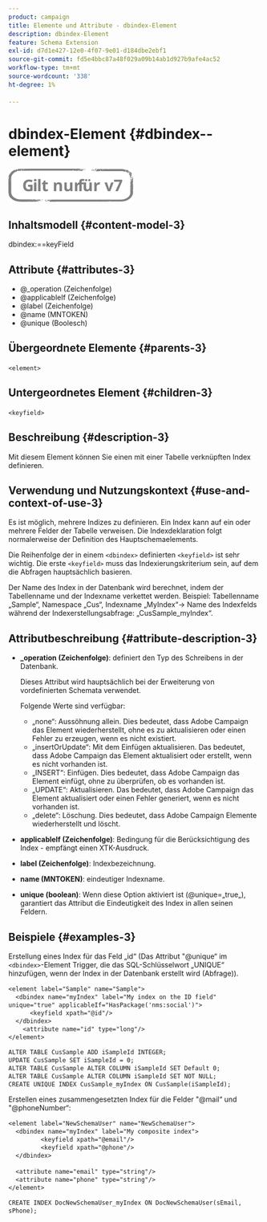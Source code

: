 ```yaml
---
product: campaign
title: Elemente und Attribute - dbindex-Element
description: dbindex-Element
feature: Schema Extension
exl-id: d7d1e427-12e0-4f07-9e01-d184dbe2ebf1
source-git-commit: fd5e4bbc87a48f029a09b14ab1d927b9afe4ac52
workflow-type: tm+mt
source-wordcount: '338'
ht-degree: 1%

---
```


# dbindex-Element {#dbindex--element}

![](../../../assets/v7-only.svg)

## Inhaltsmodell {#content-model-3}

dbindex:==keyField

## Attribute {#attributes-3}

* @_operation (Zeichenfolge)
* @applicableIf (Zeichenfolge)
* @label (Zeichenfolge)
* @name (MNTOKEN)
* @unique (Boolesch)

## Übergeordnete Elemente {#parents-3}

`<element>`

## Untergeordnetes Element {#children-3}

`<keyfield>`

## Beschreibung {#description-3}

Mit diesem Element können Sie einen mit einer Tabelle verknüpften Index definieren.

## Verwendung und Nutzungskontext {#use-and-context-of-use-3}

Es ist möglich, mehrere Indizes zu definieren. Ein Index kann auf ein oder mehrere Felder der Tabelle verweisen. Die Indexdeklaration folgt normalerweise der Definition des Hauptschemaelements.

Die Reihenfolge der in einem `<dbindex>` definierten `<keyfield>` ist sehr wichtig. Die erste `<keyfield>` muss das Indexierungskriterium sein, auf dem die Abfragen hauptsächlich basieren.

Der Name des Index in der Datenbank wird berechnet, indem der Tabellenname und der Indexname verkettet werden. Beispiel: Tabellenname „Sample“, Namespace „Cus“, Indexname „MyIndex“-> Name des Indexfelds während der Indexerstellungsabfrage: „CusSample_myIndex“.

## Attributbeschreibung {#attribute-description-3}

* **_operation (Zeichenfolge)**: definiert den Typ des Schreibens in der Datenbank.

  Dieses Attribut wird hauptsächlich bei der Erweiterung von vordefinierten Schemata verwendet.

  Folgende Werte sind verfügbar:

   * „none“: Aussöhnung allein. Dies bedeutet, dass Adobe Campaign das Element wiederherstellt, ohne es zu aktualisieren oder einen Fehler zu erzeugen, wenn es nicht existiert.
   * „insertOrUpdate“: Mit dem Einfügen aktualisieren. Das bedeutet, dass Adobe Campaign das Element aktualisiert oder erstellt, wenn es nicht vorhanden ist.
   * „INSERT“: Einfügen. Dies bedeutet, dass Adobe Campaign das Element einfügt, ohne zu überprüfen, ob es vorhanden ist.
   * „UPDATE“: Aktualisieren. Das bedeutet, dass Adobe Campaign das Element aktualisiert oder einen Fehler generiert, wenn es nicht vorhanden ist.
   * „delete“: Löschung. Dies bedeutet, dass Adobe Campaign Elemente wiederherstellt und löscht.

* **applicableIf (Zeichenfolge)**: Bedingung für die Berücksichtigung des Index - empfängt einen XTK-Ausdruck.
* **label (Zeichenfolge)**: Indexbezeichnung.
* **name (MNTOKEN)**: eindeutiger Indexname.
* **unique (boolean)**: Wenn diese Option aktiviert ist (@unique=„true„), garantiert das Attribut die Eindeutigkeit des Index in allen seinen Feldern.

## Beispiele {#examples-3}

Erstellung eines Index für das Feld „id“ (Das Attribut &quot;@unique“ im `<dbindex>`-Element Trigger, die das SQL-Schlüsselwort „UNIQUE“ hinzufügen, wenn der Index in der Datenbank erstellt wird (Abfrage)).

```
<element label="Sample" name="Sample">
  <dbindex name="myIndex" label="My index on the ID field" unique="true" applicableIf="HasPackage('nms:social')">
      <keyfield xpath="@id"/>
  </dbindex>
    <attribute name="id" type="long"/>
</element>          
```

```
ALTER TABLE CusSample ADD iSampleId INTEGER;
UPDATE CusSample SET iSampleId = 0;
ALTER TABLE CusSample ALTER COLUMN iSampleId SET Default 0;
ALTER TABLE CusSample ALTER COLUMN iSampleId SET NOT NULL; 
CREATE UNIQUE INDEX CusSample_myIndex ON CusSample(iSampleId);
```

Erstellen eines zusammengesetzten Index für die Felder &quot;@mail“ und &quot;@phoneNumber“:

```
<element label="NewSchemaUser" name="NewSchemaUser">
  <dbindex name="myIndex" label="My composite index">
         <keyfield xpath="@email"/>
         <keyfield xpath="@phone"/>
  </dbindex>
  
  <attribute name="email" type="string"/>
  <attribute name="phone" type="string"/>
</element>      
```

```
CREATE INDEX DocNewSchemaUser_myIndex ON DocNewSchemaUser(sEmail, sPhone);
```
